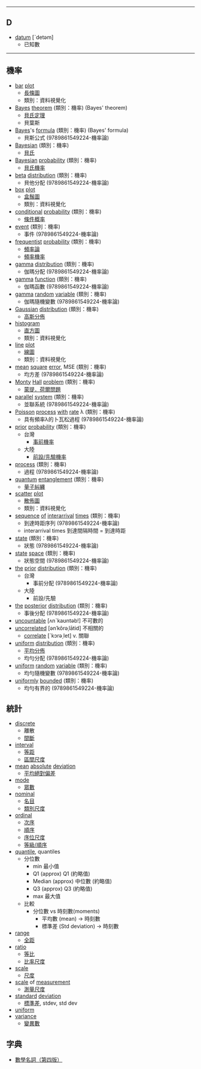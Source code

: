 
---

## D
- [datum](https://tw.dictionary.search.yahoo.com/search?p=datum) [ˋdetəm]
  - 已知數
  
---


## 機率
- [bar](https://tw.dictionary.search.yahoo.com/search?p=bar) [plot](https://tw.dictionary.search.yahoo.com/search?p=plot) 
  - [長條圖](https://ithelp.ithome.com.tw/articles/10186624)
  - 類別：資料視覺化
- [Bayes](https://tw.dictionary.search.yahoo.com/search?p=Bayes) [theorem](https://tw.dictionary.search.yahoo.com/search?p=theorem) (類別：機率) (Bayes' theorem)
  - [貝氏定理](https://medium.com/@godfrey.leung.cosmo/x-c699221e5aef)
  - 貝葉斯
- [Bayes](https://tw.dictionary.search.yahoo.com/search?p=Bayes)'s [formula](https://tw.dictionary.search.yahoo.com/search?p=formula) (類別：機率) (Bayes' formula)
  - 貝斯公式 (9789861549224-機率論)
- [Bayesian](https://tw.dictionary.search.yahoo.com/search?p=Bayesian) (類別：機率)
  - [貝氏](https://medium.com/@godfrey.leung.cosmo/x-c699221e5aef)
- [Bayesian](https://tw.dictionary.search.yahoo.com/search?p=Bayesian) [probability](https://tw.dictionary.search.yahoo.com/search?p=probability) (類別：機率)
  - [貝氏機率](https://medium.com/@godfrey.leung.cosmo/x-c699221e5aef)
- [beta](https://tw.dictionary.search.yahoo.com/search?p=mean) [distribution](https://tw.dictionary.search.yahoo.com/search?p=distribution) (類別：機率)
  - 貝他分配 (9789861549224-機率論)
- [box](https://tw.dictionary.search.yahoo.com/search?p=box) [plot](https://tw.dictionary.search.yahoo.com/search?p=plot) 
  - [盒鬚圖](https://ithelp.ithome.com.tw/articles/10186624)
  - 類別：資料視覺化
- [conditional](https://tw.dictionary.search.yahoo.com/search?p=conditional) [probability](https://tw.dictionary.search.yahoo.com/search?p=probability) (類別：機率)
  - [條件概率](https://medium.com/@godfrey.leung.cosmo/x-c699221e5aef)
- [event](https://tw.dictionary.search.yahoo.com/search?p=event) (類別：機率)
  - 事件 (9789861549224-機率論)
- [frequentist](https://tw.dictionary.search.yahoo.com/search?p=frequentist) [probability](https://tw.dictionary.search.yahoo.com/search?p=probability) (類別：機率)
  - [頻率論](https://medium.com/@godfrey.leung.cosmo/x-c699221e5aef)
  - [頻率機率](https://w3.math.sinica.edu.tw/mathmedia/HTMLarticle18.jsp?mID=32404)
- [gamma](https://tw.dictionary.search.yahoo.com/search?p=gamma) [distribution](https://tw.dictionary.search.yahoo.com/search?p=distribution) (類別：機率)
  - 伽瑪分配 (9789861549224-機率論)
- [gamma](https://tw.dictionary.search.yahoo.com/search?p=gamma) [function](https://tw.dictionary.search.yahoo.com/search?p=function) (類別：機率)
  - 伽瑪函數 (9789861549224-機率論)
- [gamma](https://tw.dictionary.search.yahoo.com/search?p=gamma) [random](https://tw.dictionary.search.yahoo.com/search?p=random) [variable](https://tw.dictionary.search.yahoo.com/search?p=variable) (類別：機率)
  - 伽瑪隨機變數 (9789861549224-機率論)
- [Gaussian](https://tw.dictionary.search.yahoo.com/search?p=Gaussian) [distribution](https://tw.dictionary.search.yahoo.com/search?p=distribution) (類別：機率)
  - [高斯分佈](https://medium.com/@godfrey.leung.cosmo/x-c699221e5aef)
- [histogram](https://tw.dictionary.search.yahoo.com/search?p=histogram) 
  - [直方圖](https://ithelp.ithome.com.tw/articles/10186624)
  - 類別：資料視覺化
- [line](https://tw.dictionary.search.yahoo.com/search?p=line) [plot](https://tw.dictionary.search.yahoo.com/search?p=plot) 
  - [線圖](https://ithelp.ithome.com.tw/articles/10186624)
  - 類別：資料視覺化
- [mean](https://tw.dictionary.search.yahoo.com/search?p=mean) [square](https://tw.dictionary.search.yahoo.com/search?p=square) [error](https://tw.dictionary.search.yahoo.com/search?p=error), MSE (類別：機率)
  - 均方差 (9789861549224-機率論)
- [Monty](https://tw.dictionary.search.yahoo.com/search?p=Monty) [Hall](https://tw.dictionary.search.yahoo.com/search?p=Hall) [problem](https://tw.dictionary.search.yahoo.com/search?p=problem) (類別：機率)
  - [蒙提．荷爾問題](https://medium.com/@godfrey.leung.cosmo/x-c699221e5aef)
- [parallel](https://tw.dictionary.search.yahoo.com/search?p=parallel) [system](https://tw.dictionary.search.yahoo.com/search?p=system) (類別：機率)
  - 並聯系統 (9789861549224-機率論)
- [Poisson](https://tw.dictionary.search.yahoo.com/search?p=Poisson) [process](https://tw.dictionary.search.yahoo.com/search?p=process) [with](https://tw.dictionary.search.yahoo.com/search?p=with) [rate](https://tw.dictionary.search.yahoo.com/search?p=rate) λ (類別：機率)
  - 具有頻率λ的卜瓦松過程 (9789861549224-機率論)
- [prior](https://tw.dictionary.search.yahoo.com/search?p=prior) [probability](https://tw.dictionary.search.yahoo.com/search?p=probability) (類別：機率)
  - 台灣
    - [事前機率](https://zh.wikipedia.org/wiki/%E5%85%88%E9%AA%8C%E6%A6%82%E7%8E%87)
  - 大陸
    - [前設/先驗機率](https://medium.com/@godfrey.leung.cosmo/x-c699221e5aef)
- [process](https://tw.dictionary.search.yahoo.com/search?p=process) (類別：機率)
  - 過程 (9789861549224-機率論)
- [quantum](https://tw.dictionary.search.yahoo.com/search?p=quantum) [entanglement](https://tw.dictionary.search.yahoo.com/search?p=entanglement) (類別：機率)
  - [量子糾纏](https://medium.com/@godfrey.leung.cosmo/x-c699221e5aef)
- [scatter](https://tw.dictionary.search.yahoo.com/search?p=scatter) [plot](https://tw.dictionary.search.yahoo.com/search?p=plot) 
  - [散佈圖](https://ithelp.ithome.com.tw/articles/10186624)
  - 類別：資料視覺化
- [sequence](https://tw.dictionary.search.yahoo.com/search?p=sequence) [of](https://tw.dictionary.search.yahoo.com/search?p=of) [interarrival](https://tw.dictionary.search.yahoo.com/search?p=interarrival) [times](https://tw.dictionary.search.yahoo.com/search?p=times) (類別：機率)
  - 到達時距序列 (9789861549224-機率論)
  - interarrival times 到達間隔時間 = 到達時距
- [state](https://tw.dictionary.search.yahoo.com/search?p=state) (類別：機率)
  - 狀態 (9789861549224-機率論)
- [state](https://tw.dictionary.search.yahoo.com/search?p=state) [space](https://tw.dictionary.search.yahoo.com/search?p=space) (類別：機率)
  - 狀態空間 (9789861549224-機率論)
- [the](https://tw.dictionary.search.yahoo.com/search?p=event) [prior](https://tw.dictionary.search.yahoo.com/search?p=prior) [distribution](https://tw.dictionary.search.yahoo.com/search?p=distribution) (類別：機率)
  - 台灣
    - 事前分配 (9789861549224-機率論)
  - 大陸
    - 前設/先驗
- [the](https://tw.dictionary.search.yahoo.com/search?p=event) [posterior](https://tw.dictionary.search.yahoo.com/search?p=posterior) [distribution](https://tw.dictionary.search.yahoo.com/search?p=distribution) (類別：機率)
  - 事後分配 (9789861549224-機率論)
- [uncountable](https://tw.dictionary.search.yahoo.com/search?p=uncountable) [ʌnˋkaʊntəb!] 不可數的
- [uncorrelated](https://tw.dictionary.search.yahoo.com/search?p=uncorrelated) [ənˈkôrəˌlātid] 不相關的
  - [correlate](https://tw.dictionary.search.yahoo.com/search?p=correlate) [ˋkɔrə͵let] v. 關聯
- [uniform](https://tw.dictionary.search.yahoo.com/search?p=uniform) [distribution](https://tw.dictionary.search.yahoo.com/search?p=distribution) (類別：機率)
  - [平均分佈](https://medium.com/@godfrey.leung.cosmo/x-c699221e5aef)
  - 均勻分配 (9789861549224-機率論)
- [uniform](https://tw.dictionary.search.yahoo.com/search?p=uniform) [random](https://tw.dictionary.search.yahoo.com/search?p=random) [variable](https://tw.dictionary.search.yahoo.com/search?p=variable) (類別：機率)
  - 均勻隨機變數 (9789861549224-機率論)
- [uniformly](https://tw.dictionary.search.yahoo.com/search?p=uniformly) [bounded](https://tw.dictionary.search.yahoo.com/search?p=bounded) (類別：機率)
  - 均勻有界的 (9789861549224-機率論)

## 統計
- [discrete](https://tw.dictionary.search.yahoo.com/search?p=discrete)
  - 離散
  - [間斷](https://www.cuhk.edu.hk/soc/lsonline/ies/ies2009/2/electure2_1.htm) 
- [interval](https://tw.dictionary.search.yahoo.com/search?p=interval)
  - [等距](https://jhoop496jook.pixnet.net/blog/post/458572256)
  - [區間尺度](https://jhoop496jook.pixnet.net/blog/post/458572256)
- [mean](https://tw.dictionary.search.yahoo.com/search?p=mean) [absolute](https://tw.dictionary.search.yahoo.com/search?p=absolute) [deviation](https://tw.dictionary.search.yahoo.com/search?p=deviation)
  - [平均絕對偏差](https://ithelp.ithome.com.tw/articles/10204118)
- [mode](https://tw.dictionary.search.yahoo.com/search?p=mode)
  - [眾數](https://ithelp.ithome.com.tw/articles/10204118)
- [nominal](https://tw.dictionary.search.yahoo.com/search?p=nominal)
  - [名目](https://jhoop496jook.pixnet.net/blog/post/458572256)
  - [類別尺度](https://jhoop496jook.pixnet.net/blog/post/458572256)
- [ordinal](https://tw.dictionary.search.yahoo.com/search?p=ordinal)
  - [次序](https://jhoop496jook.pixnet.net/blog/post/458572256)
  - [順序](https://jhoop496jook.pixnet.net/blog/post/458572256)
  - [序位尺度](https://jhoop496jook.pixnet.net/blog/post/458572256)
  - [等級/順序](https://www.cuhk.edu.hk/soc/lsonline/ies/ies2009/2/electure2_1.htm)
- [quantile](https://tw.dictionary.search.yahoo.com/search?p=quantile), quantiles
  - 分位數
    - min 最小值
    - Q1 (approx) Q1 (約略值)
    - Median (approx) 中位數 (約略值)
    - Q3 (approx) Q3 (約略值)
    - max 最大值
  - 比較
    - 分位數 vs 時刻數(moments)
      - 平均數 (mean) -> 時刻數
      - 標準差 (Std deviation) -> 時刻數
- [range](https://tw.dictionary.search.yahoo.com/search?p=range)
  - [全距](https://ithelp.ithome.com.tw/articles/10204118)
- [ratio](https://tw.dictionary.search.yahoo.com/search?p=ratio)
  - [等比](https://jhoop496jook.pixnet.net/blog/post/458572256)
  - [比率尺度](https://jhoop496jook.pixnet.net/blog/post/458572256)
- [scale](https://tw.dictionary.search.yahoo.com/search?p=scale)
  - [尺度](https://www.cuhk.edu.hk/soc/lsonline/ies/ies2009/2/electure2_1.htm)
- [scale](https://tw.dictionary.search.yahoo.com/search?p=scale) of [measurement](https://tw.dictionary.search.yahoo.com/search?p=measurement)
  - [測量尺度](https://www.cuhk.edu.hk/soc/lsonline/ies/ies2009/2/electure2_1.htm)
- [standard](https://tw.dictionary.search.yahoo.com/search?p=standard) [deviation](https://tw.dictionary.search.yahoo.com/search?p=deviation)
  - [標準差](https://ithelp.ithome.com.tw/articles/10204118), stdev, std dev
- [uniform](https://tw.dictionary.search.yahoo.com/search?p=uniform)
- [variance](https://tw.dictionary.search.yahoo.com/search?p=variance)
  - [變異數](https://ithelp.ithome.com.tw/articles/10204118)

## 字典
- [數學名詞（第四版）](https://books.google.com.tw/books?id=rqB_DwAAQBAJ&printsec=frontcover&hl=zh-TW#v=onepage&q&f=false)
